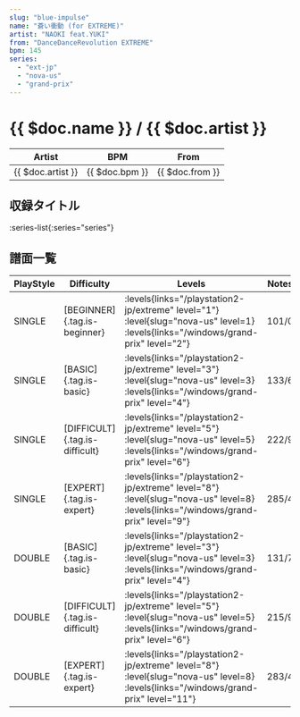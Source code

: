 ```yaml
---
slug: "blue-impulse"
name: "蒼い衝動 (for EXTREME)"
artist: "NAOKI feat.YUKI"
from: "DanceDanceRevolution EXTREME"
bpm: 145
series:
  - "ext-jp"
  - "nova-us"
  - "grand-prix"
---
```


# {{ $doc.name }} / {{ $doc.artist }}

|Artist|BPM|From|
|------|---|----|
|{{ $doc.artist }}|{{ $doc.bpm }}|{{ $doc.from }}|

## 収録タイトル

:series-list{:series="series"}

## 譜面一覧

|PlayStyle|Difficulty|Levels|Notes|Movie|
|---------|----------|------|-----|-----|
|SINGLE|[BEGINNER]{.tag.is-beginner}| :levels{links="/playstation2-jp/extreme" level="1"} :level{slug="nova-us" level=1}  :levels{links="/windows/grand-prix" level="2"}|101/0||
|SINGLE|[BASIC]{.tag.is-basic}| :levels{links="/playstation2-jp/extreme" level="3"} :level{slug="nova-us" level=3}  :levels{links="/windows/grand-prix" level="4"}|133/6||
|SINGLE|[DIFFICULT]{.tag.is-difficult}| :levels{links="/playstation2-jp/extreme" level="5"} :level{slug="nova-us" level=5}  :levels{links="/windows/grand-prix" level="6"}|222/9||
|SINGLE|[EXPERT]{.tag.is-expert}| :levels{links="/playstation2-jp/extreme" level="8"} :level{slug="nova-us" level=8}  :levels{links="/windows/grand-prix" level="9"}|285/4||
|DOUBLE|[BASIC]{.tag.is-basic}| :levels{links="/playstation2-jp/extreme" level="3"} :level{slug="nova-us" level=3}  :levels{links="/windows/grand-prix" level="4"}|131/7||
|DOUBLE|[DIFFICULT]{.tag.is-difficult}| :levels{links="/playstation2-jp/extreme" level="5"} :level{slug="nova-us" level=5}  :levels{links="/windows/grand-prix" level="6"}|215/9||
|DOUBLE|[EXPERT]{.tag.is-expert}| :levels{links="/playstation2-jp/extreme" level="8"} :level{slug="nova-us" level=8}  :levels{links="/windows/grand-prix" level="11"}|283/4||
